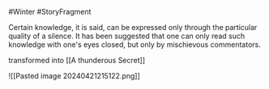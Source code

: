 #Winter #StoryFragment 

Certain knowledge, it is said, can be expressed only through the particular quality of a silence. It has been suggested that one can only read such knowledge with one's eyes closed, but only by mischievous commentators.

transformed into [[A thunderous Secret]]

![[Pasted image 20240421215122.png]]